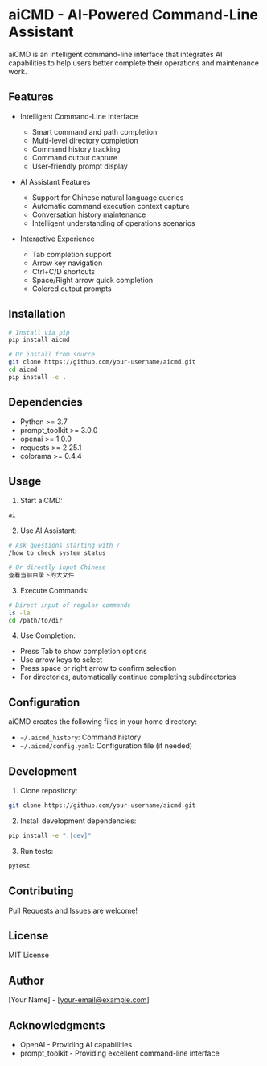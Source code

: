 # aiCMD - AI-Powered Command-Line Assistant

aiCMD is an intelligent command-line interface that integrates AI capabilities to help users better complete their operations and maintenance work.

## Features

- Intelligent Command-Line Interface
  - Smart command and path completion
  - Multi-level directory completion
  - Command history tracking
  - Command output capture
  - User-friendly prompt display

- AI Assistant Features
  - Support for Chinese natural language queries
  - Automatic command execution context capture
  - Conversation history maintenance
  - Intelligent understanding of operations scenarios

- Interactive Experience
  - Tab completion support
  - Arrow key navigation
  - Ctrl+C/D shortcuts
  - Space/Right arrow quick completion
  - Colored output prompts

## Installation

```bash
# Install via pip
pip install aicmd

# Or install from source
git clone https://github.com/your-username/aicmd.git
cd aicmd
pip install -e .
```

## Dependencies

- Python >= 3.7
- prompt_toolkit >= 3.0.0
- openai >= 1.0.0
- requests >= 2.25.1
- colorama >= 0.4.4

## Usage

1. Start aiCMD:
```bash
ai
```

2. Use AI Assistant:
```bash
# Ask questions starting with /
/how to check system status

# Or directly input Chinese
查看当前目录下的大文件
```

3. Execute Commands:
```bash
# Direct input of regular commands
ls -la
cd /path/to/dir
```

4. Use Completion:
- Press Tab to show completion options
- Use arrow keys to select
- Press space or right arrow to confirm selection
- For directories, automatically continue completing subdirectories

## Configuration

aiCMD creates the following files in your home directory:
- `~/.aicmd_history`: Command history
- `~/.aicmd/config.yaml`: Configuration file (if needed)

## Development

1. Clone repository:
```bash
git clone https://github.com/your-username/aicmd.git
```

2. Install development dependencies:
```bash
pip install -e ".[dev]"
```

3. Run tests:
```bash
pytest
```

## Contributing

Pull Requests and Issues are welcome!

## License

MIT License

## Author

[Your Name] - [your-email@example.com]

## Acknowledgments

- OpenAI - Providing AI capabilities
- prompt_toolkit - Providing excellent command-line interface 